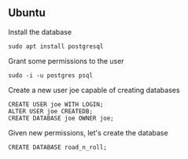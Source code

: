 ## Ubuntu
Install the database
```
sudo apt install postgresql
```
Grant some permissions to the user
```
sudo -i -u postgres psql
```
Create a new user joe capable of creating databases
```
CREATE USER joe WITH LOGIN;
ALTER USER joe CREATEDB;
CREATE DATABASE joe OWNER joe;
```
Given new permissions, let's create the database
```
CREATE DATABASE road_n_roll;
```